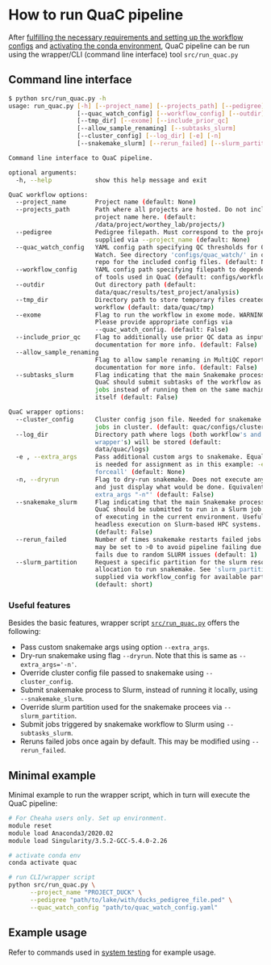 # How to run QuaC pipeline

After [fulfilling the necessary requirements and setting up the workflow configs](./reqts_configs.md) and [activating the conda environment](./installation.md), QuaC pipeline can
be run using the wrapper/CLI (command line interface) tool `src/run_quac.py`


## Command line interface

```sh
$ python src/run_quac.py -h
usage: run_quac.py [-h] [--project_name] [--projects_path] [--pedigree]
                   [--quac_watch_config] [--workflow_config] [--outdir]
                   [--tmp_dir] [--exome] [--include_prior_qc]
                   [--allow_sample_renaming] [--subtasks_slurm]
                   [--cluster_config] [--log_dir] [-e] [-n]
                   [--snakemake_slurm] [--rerun_failed] [--slurm_partition]

Command line interface to QuaC pipeline.

optional arguments:
  -h, --help            show this help message and exit

QuaC workflow options:
  --project_name        Project name (default: None)
  --projects_path       Path where all projects are hosted. Do not include
                        project name here. (default:
                        /data/project/worthey_lab/projects/)
  --pedigree            Pedigree filepath. Must correspond to the project
                        supplied via --project_name (default: None)
  --quac_watch_config   YAML config path specifying QC thresholds for QuaC-
                        Watch. See directory 'configs/quac_watch/' in quac
                        repo for the included config files. (default: None)
  --workflow_config     YAML config path specifying filepath to dependencies
                        of tools used in QuaC (default: configs/workflow.yaml)
  --outdir              Out directory path (default:
                        data/quac/results/test_project/analysis)
  --tmp_dir             Directory path to store temporary files created by the
                        workflow (default: data/quac/tmp)
  --exome               Flag to run the workflow in exome mode. WARNING:
                        Please provide appropriate configs via
                        --quac_watch_config. (default: False)
  --include_prior_qc    Flag to additionally use prior QC data as input. See
                        documentation for more info. (default: False)
  --allow_sample_renaming
                        Flag to allow sample renaming in MultiQC report. See
                        documentation for more info. (default: False)
  --subtasks_slurm      Flag indicating that the main Snakemake process of
                        QuaC should submit subtasks of the workflow as Slurm
                        jobs instead of running them on the same machine as
                        itself (default: False)

QuaC wrapper options:
  --cluster_config      Cluster config json file. Needed for snakemake to run
                        jobs in cluster. (default: quac/configs/cluster_config.json)
  --log_dir             Directory path where logs (both workflow's and
                        wrapper's) will be stored (default:
                        data/quac/logs)
  -e , --extra_args     Pass additional custom args to snakemake. Equal symbol
                        is needed for assignment as in this example: -e='--
                        forceall' (default: None)
  -n, --dryrun          Flag to dry-run snakemake. Does not execute anything,
                        and just display what would be done. Equivalent to '--
                        extra_args "-n"' (default: False)
  --snakemake_slurm     Flag indicating that the main Snakemake process of
                        QuaC should be submitted to run in a Slurm job instead
                        of executing in the current environment. Useful for
                        headless execution on Slurm-based HPC systems.
                        (default: False)
  --rerun_failed        Number of times snakemake restarts failed jobs. This
                        may be set to >0 to avoid pipeline failing due to job
                        fails due to random SLURM issues (default: 1)
  --slurm_partition     Request a specific partition for the slurm resource
                        allocation to run snakemake. See 'slurm_partitions'
                        supplied via workflow_config for available partitions
                        (default: short)
```

### Useful features

Besides the basic features, wrapper script [`src/run_quac.py`](../src/run_quac.py) offers the following:

- Pass custom snakemake args using option `--extra_args`.
- Dry-run snakemake using flag `--dryrun`. Note that this is same as `--extra_args='-n'`.
- Override cluster config file passed to snakemake using `--cluster_config`.
- Submit snakemake process to Slurm, instead of running it locally, using `--snakemake_slurm`. 
- Override slurm partition used for the snakemake procees via `--slurm_partition`.
- Submit jobs triggered by snakemake workflow to Slurm using `--subtasks_slurm`.
- Reruns failed jobs once again by default. This may be modified using `--rerun_failed`.

## Minimal example

Minimal example to run the wrapper script, which in turn will execute the QuaC pipeline:

```sh
# For Cheaha users only. Set up environment. 
module reset
module load Anaconda3/2020.02
module load Singularity/3.5.2-GCC-5.4.0-2.26

# activate conda env
conda activate quac

# run CLI/wrapper script
python src/run_quac.py \
      --project_name "PROJECT_DUCK" \
      --pedigree "path/to/lake/with/ducks_pedigree_file.ped" \
      --quac_watch_config "path/to/quac_watch_config.yaml"
```

## Example usage

Refer to commands used in [system testing](./system_testing.md) for example usage.

